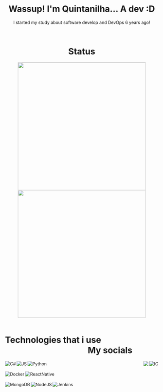 <div align="center">
  <h1>Wassup! I'm Quintanilha... A dev :D</h1>
  <p>I started my study about software develop and DevOps 6 years ago!</p><br>
</div>

<div align="center">
  <h1>Status</h1>

  <img id="status" width="420em" border-color="#00000" src="https://github-readme-stats.vercel.app/api?username=QuintanilhaDev&show_icons=true&theme=dracula&include_all_commits=true&count_private=true"/>
  <img width="420em" src="https://github-readme-stats.vercel.app/api/top-langs/?username=QuintanilhaDev&layout=compact&langs_count=7&theme=dracula"/>
  
</div>
<div align="left"><br>
  <h1>Technologies that i use‎ ‎ ‎ ‎ ‎ ‎ ‎ ‎ ‎ ‎ ‎ ‎ ‎ ‎ ‎ ‎ ‎ ‎ ‎ ‎ ‎ ‎ ‎ ‎ ‎ ‎ ‎ ‎ ‎ ‎ ‎ ‎ ‎ ‎ ‎ ‎ ‎ ‎ ‎ ‎ ‎ ‎ ‎ ‎ ‎ ‎ ‎ ‎ ‎ ‎ ‎ ‎ ‎ ‎ ‎ ‎ ‎ ‎ ‎ ‎ ‎ ‎ ‎ ‎ ‎ ‎ ‎ ‎ ‎ ‎  My socials</h1>
  <img align="left" alt="C#" src="https://img.shields.io/badge/C%23-239120?style=for-the-badge&logo=c-sharp&logoColor=white">
  <a href="https://www.instagram.com/semhmateus/"><img align="right" alt="IG" src="https://img.shields.io/badge/Instagram-E4405F?style=for-the-badge&logo=instagram&logoColor=white"></a>
  <a href="https://www.linkedin.com/in/mateus-quintanilha-45464225b/"><img align="right" alt"LinkedIn" src="https://img.shields.io/badge/LinkedIn-0077B5?style=for-the-badge&logo=linkedin&logoColor=white"></a>
  <img align="left" alt="JS" src="https://img.shields.io/badge/JavaScript-F7DF1E?style=for-the-badge&logo=javascript&logoColor=black">
  <img align="left" alt="Python" src="https://img.shields.io/badge/Python-14354C?style=for-the-badge&logo=python&logoColor=white"><br><br>
  <img align="left" alt="Docker" src="https://img.shields.io/badge/Docker-2496ED?style=for-the-badge&logo=docker&logoColor=white">
  <img align="left" alt="ReactNative" src="https://img.shields.io/badge/React_Native-20232A?style=for-the-badge&logo=react&logoColor=61DAFB"><br><br>
  <img align="left" alt="MongoDB" src="https://img.shields.io/badge/MongoDB-4EA94B?style=for-the-badge&logo=mongodb&logoColor=white"> 
  <img align="left" alt="NodeJS" src="https://img.shields.io/badge/Node.js-43853D?style=for-the-badge&logo=node.js&logoColor=white">
  <img align="left" alt="Jenkins" src="https://img.shields.io/badge/Jenkins-D33833?style=for-the-badge&logo=jenkins&logoColor=white">
</div>

<div 

